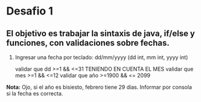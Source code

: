 # Desafio 1

## El objetivo es trabajar la sintaxis de java, if/else y funciones, con validaciones sobre fechas.

1. Ingresar una fecha por teclado: dd/mm/yyyy (dd int, mm int, yyyy int)

    validar que dd >=1 && <=31 TENIENDO EN CUENTA EL MES
    validar que mes >=1 && <=12
    validar que año >=1900 && <= 2099

**Nota:** Ojo, si el año es bisiesto, febrero tiene 29 días. Informar por consola si la fecha
es correcta.